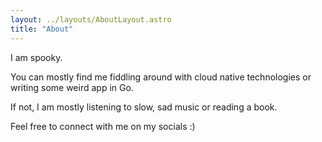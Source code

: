 ```yaml
---
layout: ../layouts/AboutLayout.astro
title: "About"
---
```


I am spooky.

You can mostly find me fiddling around with cloud native technologies or writing some weird app in Go.

If not, I am mostly listening to slow, sad music or reading a book.

Feel free to connect with me on my socials :)

